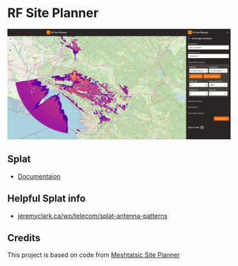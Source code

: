 # RF Site Planner

![App screenshot](./assets/screenshot.png)

## Splat
- [Documentaion](https://www.qsl.net/kd2bd/splat.pdf)

## Helpful Splat info
- [jeremyclark.ca/wp/telecom/splat-antenna-patterns](https://jeremyclark.ca/wp/telecom/splat-antenna-patterns/)

## Credits
This project is based on code from [Meshtatsic Site Planner](https://github.com/meshtastic/meshtastic-site-planner)